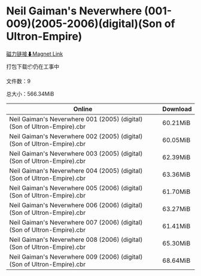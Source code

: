 # Neil Gaiman's Neverwhere (001-009)(2005-2006)(digital)(Son of Ultron-Empire)

[磁力链接⬇Magnet Link](magnet:?xt=urn:btih:bc7f4085544b4959451647f910553368e94032a1&dn=Neil%20Gaiman%27s%20Neverwhere%20%28001-009%29%282005-2006%29%28digital%29%28Son%20of%20Ultron-Empire%29)

打包下载📦仍在工事中

文件数：9

总大小：566.34MiB

Online | Download
--- | ---
Neil Gaiman's Neverwhere 001 (2005) (digital) (Son of Ultron-Empire).cbr | 60.21MiB
Neil Gaiman's Neverwhere 002 (2005) (digital) (Son of Ultron-Empire).cbr | 60.05MiB
Neil Gaiman's Neverwhere 003 (2005) (digital) (Son of Ultron-Empire).cbr | 62.39MiB
Neil Gaiman's Neverwhere 004 (2005) (digital) (Son of Ultron-Empire).cbr | 63.36MiB
Neil Gaiman's Neverwhere 005 (2006) (digital) (Son of Ultron-Empire).cbr | 61.70MiB
Neil Gaiman's Neverwhere 006 (2006) (digital) (Son of Ultron-Empire).cbr | 63.27MiB
Neil Gaiman's Neverwhere 007 (2006) (digital) (Son of Ultron-Empire).cbr | 61.41MiB
Neil Gaiman's Neverwhere 008 (2006) (digital) (Son of Ultron-Empire).cbr | 65.30MiB
Neil Gaiman's Neverwhere 009 (2006) (digital) (Son of Ultron-Empire).cbr | 68.64MiB